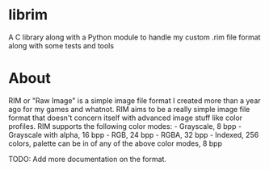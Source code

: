 # librim
A C library along with a Python module to handle my custom .rim file format along with some tests and tools

# About
RIM or "Raw Image" is a simple image file format I created more than a year ago for my games and whatnot.
RIM aims to be a really simple image file format that doesn't concern itself with advanced image stuff like color profiles.
RIM supports the following color modes:
    - Grayscale, 8 bpp
    - Grayscale with alpha, 16 bpp
    - RGB, 24 bpp
    - RGBA, 32 bpp
    - Indexed, 256 colors, palette can be in of any of the above color modes, 8 bpp

TODO: Add more documentation on the format.
